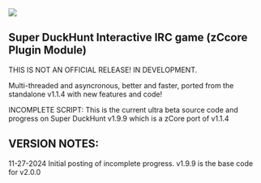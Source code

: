 <img src="https://m0de-60.github.io/web/super-duckhunt-new-logo.png">

<h2>Super DuckHunt Interactive IRC game (zCcore Plugin Module)</h2>

THIS IS NOT AN OFFICIAL RELEASE! IN DEVELOPMENT.

Multi-threaded and asyncronous, better and faster, ported from the standalone v1.1.4 with new features and code!

INCOMPLETE SCRIPT: This is the current ultra beta source code and progress on Super DuckHunt v1.9.9 which is a zCore port of v1.1.4

<H2>VERSION NOTES:</H2>

11-27-2024 Initial posting of incomplete progress. v1.9.9 is the base code for v2.0.0
